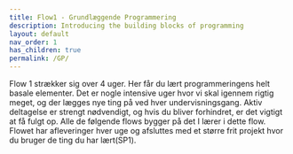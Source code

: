 ```yaml
---
title: Flow1 - Grundlæggende Programmering
description: Introducing the building blocks of programming
layout: default
nav_order: 1
has_children: true
permalink: /GP/
---
```

[](assets/images/learningArchesFlow1.png)

Flow 1 strækker sig over 4 uger. 
Her får du lært programmeringens helt basale elementer. 
Det er nogle intensive uger hvor vi skal igennem rigtig meget, og der lægges nye ting på ved hver undervisningsgang. 
Aktiv deltagelse er strengt nødvendigt, og hvis du bliver forhindret, er det vigtigt at få fulgt op. 
Alle de følgende flows bygger på det I lærer i dette flow. 
Flowet har afleveringer hver uge og afsluttes med et større frit projekt hvor du bruger de ting du har lært(SP1).
